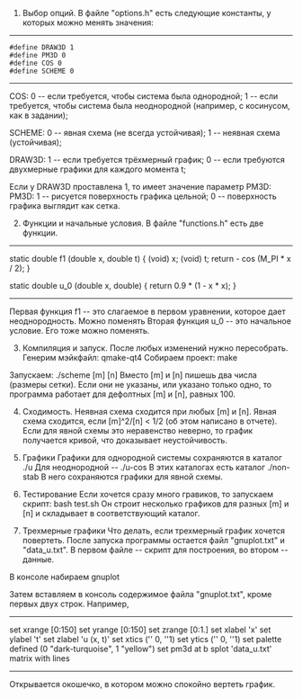 1. Выбор опций.
В файле "options.h" есть следующие константы, у которых можно менять значения:
  ********************
    #define DRAW3D 1
    #define PM3D 0
    #define COS 0
    #define SCHEME 0
  ********************
  COS: 0 -- если требуется, чтобы система была однородной;
       1 -- если требуется, чтобы система была неоднородной (например, с косинусом, как в задании);

  SCHEME: 0 -- явная схема (не всегда устойчивая);
          1 -- неявная схема (устойчивая);

  DRAW3D: 1 -- если требуется трёхмерный график;
          0 -- если требуются двухмерные графики для каждого момента t;

Если у DRAW3D проставлена 1, то имеет значение параметр PM3D:
  PM3D: 1 -- рисуется поверхность графика цельной;
        0 -- поверхность графика выглядит как сетка.

2. Функции и начальные условия.
В файле "functions.h" есть две функции.
************************************
  static
  double f1 (double x, double t)
  {
    (void) x;
    (void) t;
    return - cos (M_PI * x / 2);
  }

  static
  double u_0 (double x, double)
  {
    return 0.9 * (1 - x * x);
  }
************************************
Первая функция f1 -- это слагаемое в первом уравнении, которое дает неоднородность.
Можно поменять
Вторая функция u_0 -- это начальное условие. Его тоже можно поменять.

3. Компиляция и запуск.
После любых изменений нужно пересобрать.
Генерим мэйкфайл:
    qmake-qt4
Собираем проект:
    make

Запускаем:
    ./scheme [m] [n]
Вместо [m] и [n] пишешь два числа (размеры сетки).
Если они не указаны, или указано только одно, то программа работает для дефолтных [m] и [n], равных 100.

4. Сходимость.
Неявная схема сходится при любых [m] и [n].
Явная схема сходится, если [m]^2/[n] < 1/2 (об этом написано в отчете).
Если для явной схемы это неравенство неверно, то график получается кривой, что доказывает неустойчивость.

5. Графики
Графики для однородной системы сохраняются в каталог ./u
Для неоднородной -- ./u-cos
В этих каталогах есть каталог ./non-stab
В него сохраняются графики для явной схемы.

6. Тестирование
Если хочется сразу много гравиков, то запускаем скрипт:
    bash test.sh
Он строит несколько графиков для разных [m] и [n] и складывает в соответствующий каталог.

7. Трехмерные графики
Что делать, если трехмерный график хочется повертеть.
После запуска программы остается файл "gnuplot.txt" и "data_u.txt".
В первом файле -- скрипт для построения, во втором -- данные.

В консоле набираем
    gnuplot

Затем вставляем в консоль содержимое файла "gnuplot.txt", кроме первых двух строк.
Например,
********************************************************
  set xrange [0:150]
  set yrange [0:150]
  set zrange [0:1.]
  set xlabel 'x'
  set ylabel 't'
  set zlabel 'u (x, t)'
  set xtics ('' 0, ''1)
  set ytics ('' 0, ''1)
  set palette defined (0 "dark-turquoise", 1 "yellow")
  set pm3d at b
  splot 'data_u.txt' matrix with lines
********************************************************
Открывается окошечко, в котором можно спокойно вертеть график.
